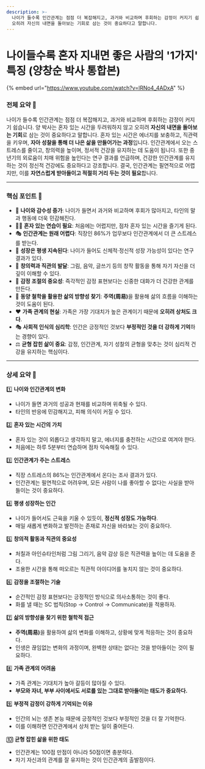 ```yaml
---
description: >-
  나이가 들수록 인간관계는 점점 더 복잡해지고, 과거와 비교하며 후회하는 감정이 커지기 쉽습니다. 양 박사는 혼자 있는 시간을 두려워하지 않고
  오히려 자신의 내면을 돌아보는 기회로 삼는 것이 중요하다고 말합니다.
---
```


# 나이들수록 혼자 지내면 좋은 사람의 '1가지' 특징 (양창순 박사 통합본)

{% embed url="https://www.youtube.com/watch?v=lRNo4_4ADxA" %}

### **전체 요약** 🌟

나이가 들수록 인간관계는 점점 더 복잡해지고, 과거와 비교하며 후회하는 감정이 커지기 쉽습니다. 양 박사는 혼자 있는 시간을 두려워하지 않고 오히려 **자신의 내면을 돌아보는 기회**로 삼는 것이 중요하다고 말합니다. 혼자 있는 시간은 에너지를 보충하고, 직관력을 키우며, **자아 성찰을 통해 더 나은 삶을 만들어가는 과정**입니다. 인간관계에서 오는 스트레스를 줄이고, 창의력을 높이며, 정서적 건강을 유지하는 데 도움이 됩니다. 또한 중년기의 외로움이 치매 위험을 높인다는 연구 결과를 언급하며, 건강한 인간관계를 유지하는 것이 정신적 건강에도 중요하다고 강조합니다. 결국, 인간관계는 필연적으로 어렵지만, 이를 **자연스럽게 받아들이고 적절히 거리 두는 것이 필요**합니다.

***

### **핵심 포인트** 🔑

* 🔄 **나이와 감수성 증가**: 나이가 들면서 과거와 비교하며 후회가 많아지고, 타인의 말과 행동에 더욱 민감해진다.
* 🧘‍♂️ **혼자 있는 연습이 필요**: 처음에는 어렵지만, 점차 혼자 있는 시간을 즐기게 된다.
* 🎭 **인간관계는 원래 어렵다**: 직장인 86%가 업무보다 인간관계에서 더 큰 스트레스를 받는다.
* 🧠 **성장은 평생 지속된다**: 나이가 들어도 신체적·정신적 성장 가능성이 있다는 연구 결과가 있다.
* 🎨 **창의력과 직관의 발달**: 그림, 음악, 글쓰기 등의 창작 활동을 통해 자기 자신을 더 깊이 이해할 수 있다.
* 💬 **감정 조절의 중요성**: 즉각적인 감정 표현보다는 신중한 대화가 더 건강한 관계를 만든다.
* 🚦 **동양 철학을 활용한 삶의 방향성 찾기**: **주역(周易)**&#xC744; 활용해 삶의 흐름을 이해하는 것이 도움이 된다.
* ❤️ **가족 관계의 현실**: 가족은 가장 기대치가 높은 관계이기 때문에 **오히려 상처도 크다**.
* 🎭 **사회적 인식의 심리학**: 인간은 긍정적인 것보다 **부정적인 것을 더 강하게 기억**하는 경향이 있다.
* ⚖️ **균형 잡힌 삶이 중요**: 감정, 인간관계, 자기 성찰의 균형을 맞추는 것이 심리적 건강을 유지하는 핵심이다.

***

### **상세 요약** 📖

1️⃣ **나이와 인간관계의 변화**

* 나이가 들면 과거의 성공과 현재를 비교하며 위축될 수 있다.
* 타인의 반응에 민감해지고, 피해 의식이 커질 수 있다.

2️⃣ **혼자 있는 시간의 가치**

* 혼자 있는 것이 외롭다고 생각하지 말고, 에너지를 충전하는 시간으로 여겨야 한다.
* 처음에는 하루 5분부터 연습하며 점차 익숙해질 수 있다.

3️⃣ **인간관계가 주는 스트레스**

* 직장 스트레스의 86%는 인간관계에서 온다는 조사 결과가 있다.
* 인간관계는 필연적으로 어려우며, 모든 사람이 나를 좋아할 수 없다는 사실을 받아들이는 것이 중요하다.

4️⃣ **평생 성장하는 인간**

* 나이가 들어서도 근육을 키울 수 있듯이, **정신적 성장도 가능하다**.
* 매일 새롭게 변화하고 발전하는 존재로 자신을 바라보는 것이 중요하다.

5️⃣ **창의적 활동과 직관의 중요성**

* 처칠과 아인슈타인처럼 그림 그리기, 음악 감상 등은 직관력을 높이는 데 도움을 준다.
* 조용한 시간을 통해 떠오르는 직관적 아이디어를 놓치지 않는 것이 중요하다.

6️⃣ **감정을 조절하는 기술**

* 순간적인 감정 표현보다는 긍정적인 방식으로 의사소통하는 것이 좋다.
* 화를 낼 때는 SC 법칙(Stop → Control → Communicate)을 적용하자.

7️⃣ **삶의 방향성을 찾기 위한 철학적 접근**

* **주역(周易)**&#xC744; 활용하여 삶의 변화를 이해하고, 상황에 맞게 적응하는 것이 중요하다.
* 인생은 끊임없는 변화의 과정이며, 완벽한 상태는 없다는 것을 받아들이는 것이 필요하다.

8️⃣ **가족 관계의 어려움**

* 가족 관계는 기대치가 높아 갈등이 많아질 수 있다.
* **부모와 자녀, 부부 사이에서도 서로를 있는 그대로 받아들이는 태도가 중요하다.**

9️⃣ **부정적 감정이 강하게 기억되는 이유**

* 인간의 뇌는 생존 본능 때문에 긍정적인 것보다 부정적인 것을 더 잘 기억한다.
* 이를 이해하면 인간관계에서 상처 받는 일이 줄어든다.

🔟 **균형 잡힌 삶을 위한 태도**

* 인간관계는 100점 만점이 아니라 50점이면 충분하다.
* 자기 자신과의 관계를 잘 유지하는 것이 인간관계의 출발점이다.
